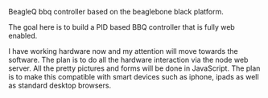 BeagleQ bbq controller based on the beaglebone black platform.

The goal here is to build a PID based BBQ controller that is fully web enabled.

I have working hardware now and my attention will move towards the software. The 
plan is to do all the hardware interaction via the node web server.  All the pretty
pictures and forms will be done in JavaScript. The plan is to make this compatible
with smart devices such as iphone, ipads as well as standard desktop browsers.
